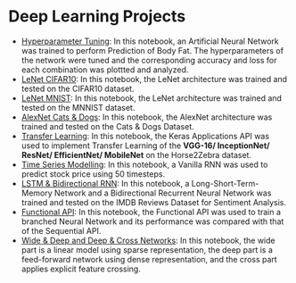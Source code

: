 # Deep Learning Projects

- [Hyperparameter Tuning](/HyperparameterTuning.ipynb): In this notebook, an Artificial Neural Network was trained to perform Prediction of Body Fat. The hyperparameters
of the network were tuned and the corresponding accuracy and loss for each combination was plottted and analyzed.
- [LeNet CIFAR10](/LeNet_CIFAR10.ipynb): In this notebook, the LeNet architecture was trained and tested on the CIFAR10 dataset.
- [LeNet MNIST](/LeNet_MNIST.ipynb): In this notebook, the LeNet architecture was trained and tested on the MNNIST dataset.
- [AlexNet Cats & Dogs](/AlexNet_Cats&Dogs.ipynb): In this notebook, the AlexNet architecture was trained and tested on the Cats & Dogs Dataset.
- [Transfer Learning](/VGG16_InceptionNet_ResNet_EfficientNet_MobileNet_Horse2Zebra.ipynb): In this notebook, the Keras Applications
API was used to implement Transfer Learning of the **VGG-16/ InceptionNet/ ResNet/ EfficientNet/ MobileNet** on the Horse2Zebra dataset.
- [Time Series Modelling](/TimeSeriesModelling.ipynb): In this notebook, a Vanilla RNN was used to predict stock price using 50 timesteps.
- [LSTM & Bidirectional RNN](/LSTM_BidirectionalRNN.ipynb): In this notebook, a Long-Short-Term-Memory Network and a Bidirectional Recurrent Neural Network was trained
and tested on the IMDB Reviews Dataset for Sentiment Analysis.
- [Functional API](/FunctionalAPI.ipynb): In this notebook, the Functional API was used to train a branched Neural Network and its performance was compared with that of
the Sequential API.
- [Wide & Deep and Deep & Cross Networks](/WideDeepCrossNetworks.ipynb): In this notebook, the wide part is a linear model using sparse representation, 
the deep part is a feed-forward network using dense representation, and the cross part applies explicit feature crossing.
